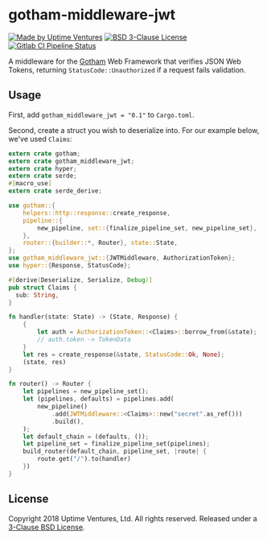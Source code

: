 # gotham-middleware-jwt

[![Made by Uptime
Ventures](https://img.shields.io/badge/made_by-Uptime_Ventures-fcb040.svg)](https://www.uptime.ventures)
[![BSD 3-Clause
License](https://img.shields.io/badge/License-BSD%203--Clause-blue.svg)](https://spdx.org/licenses/BSD-3-Clause.html)
[![Gitlab CI Pipeline Status](https://gitlab.com/uptimeventures/gotham-middleware-jwt/badges/master/build.svg)](https://gitlab.com/uptimeventures/gotham-middleware-jwt)

A middleware for the [Gotham][gotham] Web Framework that verifies JSON
Web Tokens, returning `StatusCode::Unauthorized` if a request fails
validation.

## Usage

First, add `gotham_middleware_jwt = "0.1"` to `Cargo.toml`.

Second, create a struct you wish to deserialize into. For our example below,
we've used `Claims`:

```rust
extern crate gotham;
extern crate gotham_middleware_jwt;
extern crate hyper;
extern crate serde;
#[macro_use]
extern crate serde_derive;

use gotham::{
    helpers::http::response::create_response,
    pipeline::{
        new_pipeline, set::{finalize_pipeline_set, new_pipeline_set},
    },
    router::{builder::*, Router}, state::State,
};
use gotham_middleware_jwt::{JWTMiddleware, AuthorizationToken};
use hyper::{Response, StatusCode};

#[derive(Deserialize, Serialize, Debug)]
pub struct Claims {
  sub: String,
}

fn handler(state: State) -> (State, Response) {
    {
        let auth = AuthorizationToken::<Claims>::borrow_from(&state);
        // auth.token -> TokenData
    }
    let res = create_response(&state, StatusCode::Ok, None);
    (state, res)
}

fn router() -> Router {
    let pipelines = new_pipeline_set();
    let (pipelines, defaults) = pipelines.add(
        new_pipeline()
            .add(JWTMiddleware::<Claims>::new("secret".as_ref()))
            .build(),
    );
    let default_chain = (defaults, ());
    let pipeline_set = finalize_pipeline_set(pipelines);
    build_router(default_chain, pipeline_set, |route| {
        route.get("/").to(handler)
    })
}
```

## License

Copyright 2018 Uptime Ventures, Ltd. All rights reserved. Released under a
[3-Clause BSD License][license].

[gotham]: https://gotham.rs
[license]: LICENSE
